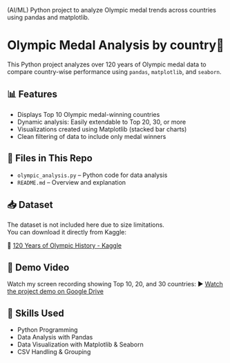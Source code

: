 (AI/ML) Python project to analyze Olympic medal trends across countries using pandas and matplotlib.
# Olympic Medal Analysis by country🏅

This Python project analyzes over 120 years of Olympic medal data to compare country-wise performance using `pandas`, `matplotlib`, and `seaborn`.

## 📊 Features
- Displays Top 10 Olympic medal-winning countries
- Dynamic analysis: Easily extendable to Top 20, 30, or more
- Visualizations created using Matplotlib (stacked bar charts)
- Clean filtering of data to include only medal winners

## 📂 Files in This Repo
- `olympic_analysis.py` – Python code for data analysis
- `README.md` – Overview and explanation

## 📥 Dataset
The dataset is not included here due to size limitations.  
You can download it directly from Kaggle:

🔗 [120 Years of Olympic History - Kaggle](https://www.kaggle.com/datasets/heesoo37/120-years-of-olympic-history-athletes-and-results)

## 🎥 Demo Video

Watch my screen recording showing Top 10, 20, and 30 countries:
▶️ [Watch the project demo on Google Drive](https://drive.google.com/file/d/1tH_9rwNVJsNWXXVnHtYb-03IfgY8mLqN/view?usp=drivesdk)

## 🧠 Skills Used
- Python Programming
- Data Analysis with Pandas
- Data Visualization with Matplotlib & Seaborn
- CSV Handling & Grouping
